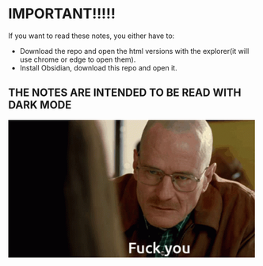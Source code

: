 # IMPORTANT!!!!!

If you want to read these notes, you either have to:
- Download the repo and open the html versions with the explorer(it will use chrome or edge to open them).
- Install Obsidian, download this repo and open it.

## THE NOTES ARE INTENDED TO BE READ WITH DARK MODE

![](MD%20VERSIONS/z_images/walter-white-fuck-you-walt-fuck-you.gif)